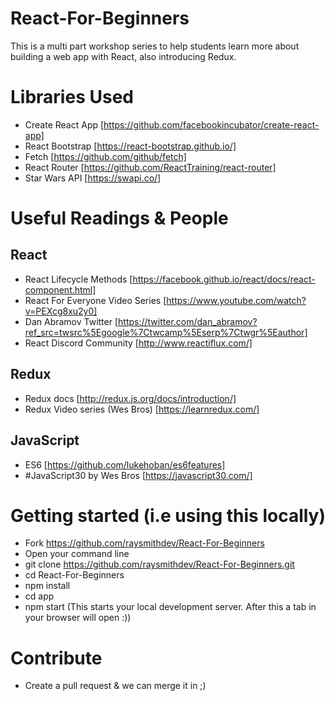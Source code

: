 # React-For-Beginners

This is a multi part workshop series to help students learn more about building a web app with React, also introducing Redux.

# Libraries Used
- Create React App [https://github.com/facebookincubator/create-react-app]
- React Bootstrap [https://react-bootstrap.github.io/]
- Fetch [https://github.com/github/fetch]
- React Router [https://github.com/ReactTraining/react-router]
- Star Wars API [https://swapi.co/]

# Useful Readings & People
## React
- React Lifecycle Methods [https://facebook.github.io/react/docs/react-component.html]
- React For Everyone Video Series [https://www.youtube.com/watch?v=PEXcg8xu2y0]
- Dan Abramov Twitter [https://twitter.com/dan_abramov?ref_src=twsrc%5Egoogle%7Ctwcamp%5Eserp%7Ctwgr%5Eauthor]
- React Discord Community [http://www.reactiflux.com/]

## Redux
- Redux docs [http://redux.js.org/docs/introduction/]
- Redux Video series (Wes Bros) [https://learnredux.com/]
## JavaScript
- ES6 [https://github.com/lukehoban/es6features]
- #JavaScript30 by Wes Bros [https://javascript30.com/]

# Getting started (i.e using this locally)
- Fork https://github.com/raysmithdev/React-For-Beginners
- Open your command line
- git clone https://github.com/raysmithdev/React-For-Beginners.git
- cd React-For-Beginners
- npm install
- cd app
- npm start (This starts your local development server. After this a tab in your browser will open :))

# Contribute
- Create a pull request & we can merge it in ;)
